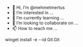 - 👋 Hi, I’m @mehmetmertus
- 👀 I’m interested in ...
- 🌱 I’m currently learning ...
- 💞️ I’m looking to collaborate on ...
- 📫 How to reach me ...

<!---
mehmetmertus/mehmetmertus is a ✨ special ✨ repository because its `README.md` (this file) appears on your GitHub profile.
You can click the Preview link to take a look at your changes.
--->
winget install -e --id Git.Git
